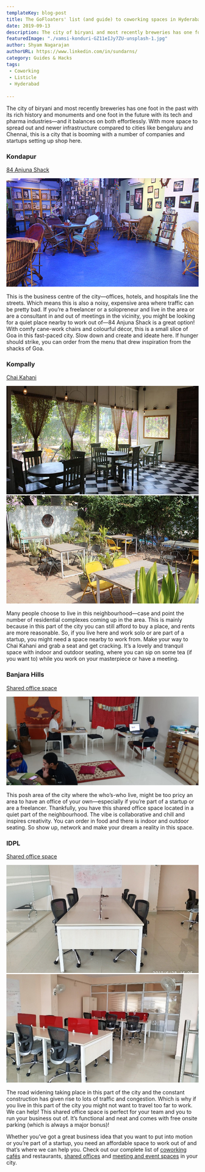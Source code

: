 ```yaml
---
templateKey: blog-post
title: The GoFloaters' list (and guide) to coworking spaces in Hyderabad
date: 2019-09-13
description: The city of biryani and most recently breweries has one foot in the past with its rich history and monuments and one foot in the future with its tech and pharma industries—and it balances on both effortlessly.
featuredImage: "./vamsi-konduri-GZ11eIJy7ZU-unsplash-1.jpg"
author: Shyam Nagarajan
authorURL: https://www.linkedin.com/in/sundarns/
category: Guides & Hacks
tags:
 - Coworking
 - Listicle
 - Hyderabad

---
```


<!--StartFragment-->

The city of biryani and most recently breweries has one foot in the past with its rich history and monuments and one foot in the future with its tech and pharma industries—and it balances on both effortlessly. With more space to spread out and newer infrastructure compared to cities like bengaluru and Chennai, this is a city that is booming with a number of companies and startups setting up shop here.

### Kondapur

[84 Anjuna Shack](https://app.gofloaters.com/#/home/explore/spacedetail/-LdhoqTAxew8Gal33JFR)

![Anjuna-Beach](./Anjuna-Beach.jpg)

This is the business centre of the city—offices, hotels, and hospitals line the streets. Which means this is also a noisy, expensive area where traffic can be pretty bad. If you’re a freelancer or a solopreneur and live in the area or are a consultant in and out of meetings in the vicinity, you might be looking for a quiet place nearby to work out of—84 Anjuna Shack is a great option! With comfy cane-work chairs and colourful décor, this is a small slice of Goa in this fast-paced city. Slow down and create and ideate here. If hunger should strike, you can order from the menu that drew inspiration from the shacks of Goa.

### Kompally

[Chai Kahani](https://app.gofloaters.com/#/home/explore/spacedetail/-LdhFJZEc4Lcv-I9B5vh)

![Chai-Kahani](./Chai-Kahani.jpg)
![Chai-Kahani-2](./Chai-Kahani-2.jpg)

Many people choose to live in this neighbourhood—case and point the number of residential complexes coming up in the area. This is mainly because in this part of the city you can still afford to buy a place, and rents are more reasonable. So, if you live here and work solo or are part of a startup, you might need a space nearby to work from. Make your way to Chai Kahani and grab a seat and get cracking. It’s a lovely and tranquil space with indoor and outdoor seating, where you can sip on some tea (if you want to) while you work on your masterpiece or have a meeting.

### Banjara Hills

[Shared office space](https://app.gofloaters.com/#/home/explore/spacedetail/-Llqn9vi2x2UfVgw9x6J)

![Shared-office-space-Banjara-Hills](./Shared-office-space-Banjara-Hills.jpg)

This posh area of the city where the who’s-who live, might be too pricy an area to have an office of your own—especially if you’re part of a startup or are a freelancer. Thankfully, you have this shared office space located in a quiet part of the neighbourhood. The vibe is collaborative and chill and inspires creativity. You can order in food and there is indoor and outdoor seating. So show up, network and make your dream a reality in this space.

### IDPL

[Shared office space](https://app.gofloaters.com/#/home/explore/spacedetail/-Lla8B24mnmaCwfpmvYO)

![Shared-office-space-IDPL](./Shared-office-space-IDPL.jpg)
![Shared-office-space-IDPL-2](./Shared-office-space-IDPL-2.jpg)

The road widening taking place in this part of the city and the constant construction has given rise to lots of traffic and congestion. Which is why if you live in this part of the city you might not want to travel too far to work. We can help! This shared office space is perfect for your team and you to run your business out of. It’s functional and neat and comes with free onsite parking (which is always a major bonus)!

Whether you’ve got a great business idea that you want to put into motion or you’re part of a startup, you need an affordable space to work out of and that’s where we can help you. Check out our complete list of [coworking cafés](https://www.gofloaters.com/cafe-coworking/) and restaurants, [shared offices](https://www.gofloaters.com/shared-office-space/) and [meeting and event spaces](https://www.gofloaters.com/meeting-spaces/) in your city.

<!--EndFragment-->
